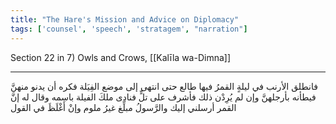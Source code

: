 ```yaml
---
title: "The Hare's Mission and Advice on Diplomacy"
tags: ['counsel', 'speech', 'stratagem', "narration"]
---
```


 Section 22 in 7) Owls and Crows, [[Kalīla wa-Dimna]]

---
فانطلق الأرنب في ليلةٍ القمرُ فيها طالع حتى انتهى إلى موضع الفِيَلة فكره أن يدنو منهنَّ فيطأنه بأرجلهنَّ وإن لم يُرِدْن ذلك فأشرف على تلٍّ فنادى ملكَ الفيلة باسمه وقال له إنَّ القمر أرسلني إليك والرَّسولُ مبلِّغ غيرُ ملوم وإنْ أَغْلَظَ في القول
